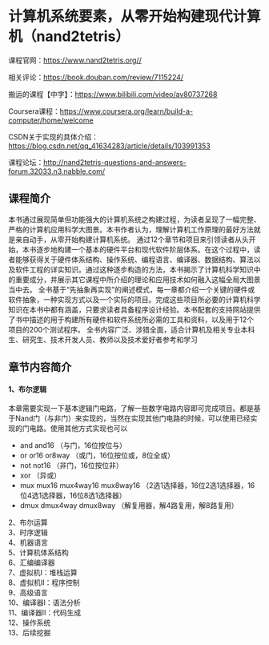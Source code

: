 # 计算机系统要素，从零开始构建现代计算机（nand2tetris）
课程官网：https://www.nand2tetris.org//

相关评论：https://book.douban.com/review/7115224/

搬运的课程【中字】：https://www.bilibili.com/video/av80737268

Coursera课程：https://www.coursera.org/learn/build-a-computer/home/welcome

CSDN关于实现的具体介绍：https://blog.csdn.net/qq_41634283/article/details/103991353

课程论坛：http://nand2tetris-questions-and-answers-forum.32033.n3.nabble.com/
## 课程简介
本书通过展现简单但功能强大的计算机系统之构建过程，为读者呈现了一幅完整、严格的计算机应用科学大图景。本书作者认为，理解计算机工作原理的最好方法就是亲自动手，从零开始构建计算机系统。 通过12个章节和项目来引领读者从头开始，本书逐步地构建一个基本的硬件平台和现代软件阶层体系。在这个过程中，读者能够获得关于硬件体系结构、操作系统、编程语言、编译器、数据结构、算法以及软件工程的详实知识。通过这种逐步构造的方法，本书揭示了计算机科学知识中的重要成分，并展示其它课程中所介绍的理论和应用技术如何融入这幅全局大图景当中去。
全书基于“先抽象再实现”的阐述模式，每一章都介绍一个关键的硬件或软件抽象，一种实现方式以及一个实际的项目。完成这些项目所必要的计算机科学知识在本书中都有涵盖，只要求读者具备程序设计经验。本书配套的支持网站提供了书中描述的用于构建所有硬件和软件系统所必需的工具和资料，以及用于12个项目的200个测试程序。
全书内容广泛、涉猎全面，适合计算机及相关专业本科生、研究生、技术开发人员、教师以及技术爱好者参考和学习
## 章节内容简介
#### 1、布尔逻辑
本章需要实现一下基本逻辑门电路，了解一些数字电路内容即可完成项目。都是基于Nand门（与非门）来实现的，当然在实现其他门电路的时候，可以使用已经实现的门电路。使用其他方式实现也可以<br/>
- and and16 （与门，16位按位与）
- or or16 or8way （或门，16位按位或，8位全或）
- not not16 （非门，16位按位非）
- xor （异或）
- mux mux16 mux4way16 mux8way16 （2选1选择器，16位2选1选择器，16位4选1选择器，16位8选1选择器）
- dmux dmux4way dmux8way （解复用器，解4路复用，解8路复用）

2、布尔运算<br/>
3、时序逻辑<br/>
4、机器语言<br/>
5、计算机体系结构<br/>
6、汇编编译器<br/>
7、虚拟机I：堆栈运算<br/>
8、虚拟机II：程序控制<br/>
9、高级语言<br/>
10、编译器I：语法分析<br/>
11、编译器II：代码生成<br/>
12、操作系统<br/>
13、后续挖掘

